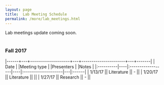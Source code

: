 ```yaml
---
layout: page
title:  Lab Meeting Schedule
permalink: /more/lab_meetings.html
---
```


Lab meetings update coming soon.
<br><br>

### Fall 2017

|------+---+--------------------+---+----------------------+---+-------|
| Date      |    |Meeting type        |    |Presenters |         |Notes      |
|:----------|----|:------------------|----|:--------------------|---|:------|
| 1/13/17  || Literature || - || 
| 1/20/17   || Literature || ||
| 1/27/17  || Research || - ||

